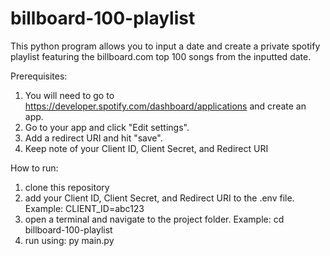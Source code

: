 # billboard-100-playlist

This python program allows you to input a date and create a private spotify playlist featuring the billboard.com top 100 songs from the inputted date.

Prerequisites:
1. You will need to go to https://developer.spotify.com/dashboard/applications and create an app.
2. Go to your app and click "Edit settings".
3. Add a redirect URI and hit "save".
4. Keep note of your Client ID, Client Secret, and Redirect URI

How to run:
1. clone this repository
2. add your Client ID, Client Secret, and Redirect URI to the .env file. Example: CLIENT_ID=abc123
3. open a terminal and navigate to the project folder. Example: cd billboard-100-playlist
4. run using: py main.py
